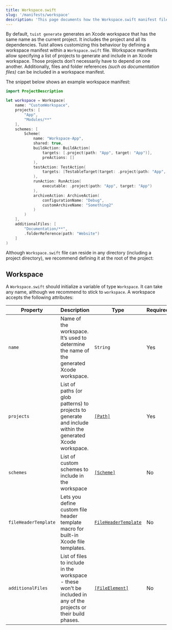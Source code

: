 ```yaml
---
title: Workspace.swift
slug: '/manifests/workspace'
description: 'This page documents how the Workspace.swift manifest file can be used to group projects together, add additional files, and define workspace schemes.'
---
```


By default, `tuist generate` generates an Xcode workspace that has the same name as the current project. It includes the project and all its dependencies. Tuist allows customizing this behaviour by defining a workspace manifest within a `Workspace.swift` file. Workspace manifests allow specifying a list of projects to generate and include in an Xcode workspace. Those projects don’t necessarily have to depend on one another. Additionally, files and folder references _(such as documentation files)_ can be included in a workspace manifest.

The snippet below shows an example workspace manifest:

```swift
import ProjectDescription

let workspace = Workspace(
    name: "CustomWorkspace",
    projects: [
        "App",
        "Modules/**"
    ],
    schemes: [
        Scheme(
            name: "Workspace-App",
            shared: true,
            buildAction: BuildAction(
                targets: [.project(path: "App", target: "App")],
                preActions: []
            ),
            testAction: TestAction(
                targets: [TestableTarget(target: .project(path: "App", target: "AppTests"))]
            ),
            runAction: RunAction(
                executable: .project(path: "App", target: "App")
            ),
            archiveAction: ArchiveAction(
                configurationName: "Debug",
                customArchiveName: "Something2"
            )
        )
    ],
    additionalFiles: [
        "Documentation/**",
        .folderReference(path: "Website")
    ]
)
```

Although `Workspace.swift` file can reside in any directory (including a project directory), we recommend defining it at the root of the project:

## Workspace

A `Workspace.swift` should initialize a variable of type `Workspace`. It can take any name, although we recommend to stick to `workspace`. A workspace accepts the following attributes:

| Property             | Description                                                                                                       | Type                                                            | Required | Default |
| -------------------- | ----------------------------------------------------------------------------------------------------------------- | --------------------------------------------------------------- | -------- | ------- |
| `name`               | Name of the workspace. It’s used to determine the name of the generated Xcode workspace.                          | `String`                                                        | Yes      |         |
| `projects`           | List of paths (or glob patterns) to projects to generate and include within the generated Xcode workspace.        | [`[Path]`](/manifests/project#path)                             | Yes      |         |
| `schemes`            | List of custom schemes to include in the workspace                                                                | [`[Scheme]`](/manifests/project#scheme)                         | No       |         |
| `fileHeaderTemplate` | Lets you define custom file header template macro for built-in Xcode file templates.                              | [`FileHeaderTemplate`](/manifests/project#file-header-template) | No       |         |
| `additionalFiles`    | List of files to include in the workspace - these won't be included in any of the projects or their build phases. | [`[FileElement]`](/manifests/project#fileelement)               | No       | `[]`    |
